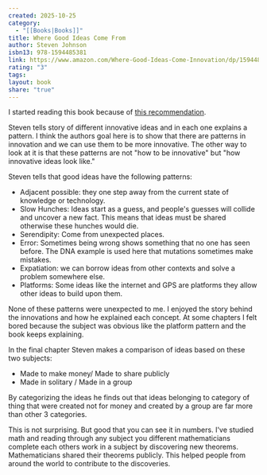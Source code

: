 ```yaml
---
created: 2025-10-25
category:
  - "[[Books|Books]]"
title: Where Good Ideas Come From
author: Steven Johnson
isbn13: 978-1594485381
link: https://www.amazon.com/Where-Good-Ideas-Come-Innovation/dp/1594485380
rating: "3"
tags:
layout: book
share: "true"
---
```

I started reading this book because of [this recommendation](https://sirupsen.com/books/where-good-ideas-come-from).

Steven tells story of different innovative ideas and in each one explains a pattern.
I think the authors goal here is to show that there are patterns in innovation and we can use them to be more innovative.
The other way to look at it is that these patterns are not "how to be innovative" but "how innovative ideas look like."

Steven tells that good ideas have the following patterns:

- Adjacent possible: they one step away from the current state of knowledge or technology.
- Slow Hunches: Ideas start as a guess, and people's guesses will collide and uncover a new fact. This means that ideas must be shared otherwise these hunches would die.
- Serendipity: Come from unexpected places.
- Error: Sometimes being wrong shows something that no one has seen before. The DNA example is used here that mutations sometimes make mistakes.
- Expatiation: we can borrow ideas from other contexts and solve a problem somewhere else.
- Platforms: Some ideas like the internet and GPS are platforms they allow other ideas to build upon them.

None of these patterns were unexpected to me.
I enjoyed the story behind the innovations and how he explained each concept.
At some chapters I felt bored because the subject was obvious like the platform pattern and the book keeps explaining.

In the final chapter Steven makes a comparison of ideas based on these two subjects:
- Made to make money/ Made to share publicly
- Made in solitary / Made in a group

By categorizing the ideas he finds out that ideas belonging to category of thing that were created not for money and created by a group are far more than other 3 categories.

This is not surprising. But good that you can see it in numbers.
I've studied math and reading through any subject you different mathematicians complete each others work in a subject by discovering new theorems.
Mathematicians shared their theorems publicly.
This helped people from around the world to contribute to the discoveries.